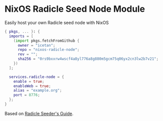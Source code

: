 # NixOS Radicle Seed Node Module

Easily host your own Radicle seed node with NixOS

```nix
{ pkgs, ... }: {
  imports = [
    (import pkgs.fetchFromGithub {
      owner = "icetan";
      repo = "nixos-radicle-node";
      rev = "";
      sha256 = "0rs9bxxrw4wscf4a8yl776a8g880m5gcm75q06yx2cn3lw2b7v21";
    })
  ];

  services.radicle-node = {
    enable = true;
    enableWeb = true;
    alias = "example.org";
    port = 8776;
  };
}
```

Based on [Radicle Seeder's Guide](https://hackmd.io/@radicle/r1Zejbx5a).
